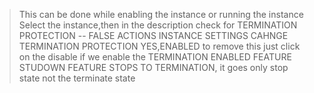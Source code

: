 > This can be done while enabling the instance or running the instance
> Select the instance,then in the description check for TERMINATION PROTECTION -- FALSE
> ACTIONS
> INSTANCE SETTINGS
> CAHNGE TERMINATION PROTECTION
> YES,ENABLED
> to remove this just click on the disable
> if we enable the TERMINATION ENABLED FEATURE 
> STUDOWN FEATURE STOPS TO TERMINATION, it goes only stop state not the terminate state

